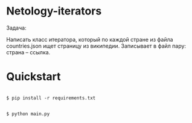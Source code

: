 # Netology-iterators

Задача:

Написать класс итератора, который по каждой стране из файла countries.json ищет страницу из википедии.
Записывает в файл пару: страна – ссылка.

# Quickstart

```#!bash

$ pip install -r requirements.txt

```

```#!bash

$ python main.py

```
